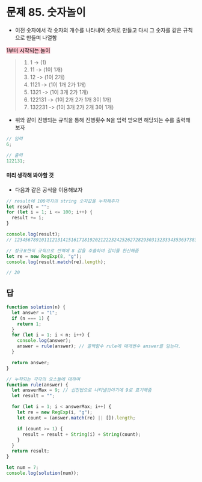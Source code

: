 # 문제 85. 숫자놀이

- 이전 숫자에서 각 숫자의 개수를 나타내어 숫자로 만들고 다시 그 숫자를 같은 규칙으로 만들며 나열함

<mark style="background: pink">1부터 시작되는 놀이</mark><br>

> 1. 1 -> (1)
> 2. 11 -> (1이 1개)
> 3. 12 -> (1이 2개)
> 4. 1121 -> (1이 1개 2가 1개)
> 5. 1321 -> (1이 3개 2가 1개)
> 6. 122131 -> (1이 2개 2가 1개 3이 1개)
> 7. 132231 -> (1이 3개 2가 2개 3이 1개)

- 위와 같이 진행되는 규칙을 통해 진행횟수 N을 입력 받으면 해당되는 수를 출력해 보자

```js
// 입력
6;

// 출력
122131;
```

#### 미리 생각해 봐야할 것

- 다음과 같은 공식을 이용해보자

```js
// result에 100까지의 string 숫자값을 누적해주자
let result = "";
for (let i = 1; i <= 100; i++) {
  result += i;
}

console.log(result);
// 123456789101112131415161718192021222324252627282930313233343536373839404142434445464748495051525354555657585960616263646566676869707172737475767778798081828384858687888990919293949596979899100

// 정규표현식 규칙으로 전역에 8 값을 추출하여 길이를 환산해줌
let re = new RegExp(8, "g");
console.log(result.match(re).length);

// 20
```

## 답

```js
function solution(n) {
  let answer = "1";
  if (n === 1) {
    return 1;
  }
  for (let i = 1; i < n; i++) {
    console.log(answer);
    answer = rule(answer); // 콜백함수 rule에 매개변수 answer를 담는다.
  }

  return answer;
}

// 누적되는 각각의 요소들에 대하여
function rule(answer) {
  let answerMax = 9; // 십진법으로 나타낼것이기에 9로 표기해줌
  let result = "";

  for (let i = 1; i < answerMax; i++) {
    let re = new RegExp(i, "g");
    let count = (answer.match(re) || []).length;

    if (count >= 1) {
      result = result + String(i) + String(count);
    }
  }
  return result;
}

let num = 7;
console.log(solution(num));
```
